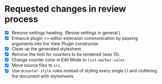 # Requested changes in review process
- [x] Remove settings heading. (Revise settings in general.)
- [x] Enhance plugin <> editor extension communication by passing arguments into the View Plugin constructor.
- [x] Clean up the generated stylesheet.
- [x] Remove the limit for counters to be rendered (was 15).
- [x] Change counter color in Edit Mode to `list-marker-color`.
- [x] Move source files to `src`.
- [x] Use `@counter-style` rules instead of styling every single LI and cluttering the document with stylesheets.